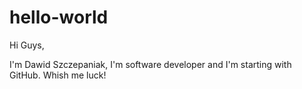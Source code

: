 # hello-world

Hi Guys,

I'm Dawid Szczepaniak, I'm software developer and I'm starting with GitHub.
Whish me luck!
